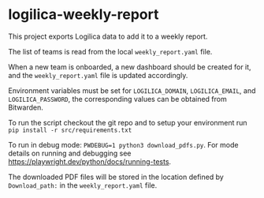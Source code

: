 # logilica-weekly-report

This project exports Logilica data to add it to a weekly report. 

The list of teams is read from the local `weekly_report.yaml` file.

When a new team is onboarded, a new dashboard should be created for it, and the 
`weekly_report.yaml` file is updated accordingly.

Environment variables must be set for `LOGILICA_DOMAIN`, `LOGILICA_EMAIL`, and
`LOGILICA_PASSWORD`, the corresponding values can be obtained from Bitwarden.

To run the script checkout the git repo and to setup your environment run 
`pip install -r src/requirements.txt` 

To run in debug mode:
`PWDEBUG=1 python3 download_pdfs.py`. For mode details on running and debugging 
see https://playwright.dev/python/docs/running-tests.

The downloaded PDF files will be stored in the location defined by `Download_path:` in the `weekly_report.yaml` file.

